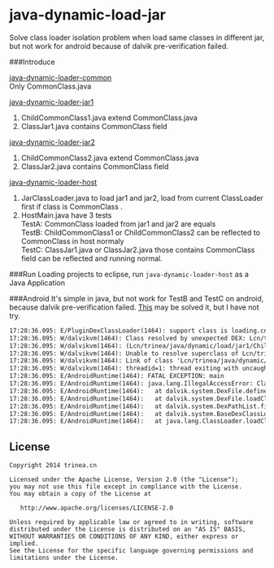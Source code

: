 java-dynamic-load-jar
=====================

Solve class loader isolation problem when load same classes in different jar, but not work for android because of dalvik pre-verification failed.

###Introduce

[java-dynamic-loader-common](https://github.com/Trinea/java-dynamic-load-jar/tree/master/java-dynamic-loader-common)  
Only CommonClass.java  
  
[java-dynamic-loader-jar1](https://github.com/Trinea/java-dynamic-load-jar/tree/master/java-dynamic-loader-jar1)  
1. ChildCommonClass1.java extend CommonClass.java  
2. ClassJar1.java contains CommonClass field
  
[java-dynamic-loader-jar2](https://github.com/Trinea/java-dynamic-load-jar/tree/master/java-dynamic-loader-jar2)  
1. ChildCommonClass2.java extend CommonClass.java  
2. ClassJar2.java contains CommonClass field
  
[java-dynamic-loader-host](https://github.com/Trinea/java-dynamic-load-jar/tree/master/java-dynamic-loader-host)  
1. JarClassLoader.java to load jar1 and jar2, load from current ClassLoader first if class is CommonClass .  
2. HostMain.java have 3 tests  
TestA: CommonClass loaded from jar1 and jar2 are equals  
TestB: ChildCommonClass1 or ChildCommonClass2 can be reflected to CommonClass in host normaly  
TestC: ClassJar1.java or ClassJar2.java those contains CommonClass field can be reflected and running normal.

###Run
Loading projects to eclipse, run `java-dynamic-loader-host` as a Java Application

###Android
It's simple in java, but not work for TestB and TestC on android, because dalvik pre-verification failed. [This](http://stackoverflow.com/questions/15761081/custom-class-loading-fails-with-java-lang-illegalaccesserror-class-ref-in-pre-v) may be solved it, but I have not try.  
```xml
17:28:36.095: E/PluginDexClassLoader(1464): support class is loading.cn.trinea.java.dynamic.load.common.CommonClass, current loader:1110431216, commmon lib loader:1108712248, clazz:1110549272
17:28:36.095: W/dalvikvm(1464): Class resolved by unexpected DEX: Lcn/trinea/java/dynamic/load/jar1/ChildCommonClass1;(0x422fd5f0):0x6838f000 ref [Lcn/trinea/java/dynamic/load/common/CommonClass;] Lcn/trinea/java/dynamic/load/common/CommonClass;(0x42159b38):0x65ae6000
17:28:36.095: W/dalvikvm(1464): (Lcn/trinea/java/dynamic/load/jar1/ChildCommonClass1; had used a different Lcn/trinea/java/dynamic/load/common/CommonClass; during pre-verification)
17:28:36.095: W/dalvikvm(1464): Unable to resolve superclass of Lcn/trinea/java/dynamic/load/jar1/ChildCommonClass1; (993)
17:28:36.095: W/dalvikvm(1464): Link of class 'Lcn/trinea/java/dynamic/load/jar1/ChildCommonClass1;' failed
17:28:36.095: W/dalvikvm(1464): threadid=1: thread exiting with uncaught exception (group=0x416fb498)
17:28:36.095: E/AndroidRuntime(1464): FATAL EXCEPTION: main
17:28:36.095: E/AndroidRuntime(1464): java.lang.IllegalAccessError: Class ref in pre-verified class resolved to unexpected implementation
17:28:36.095: E/AndroidRuntime(1464): 	at dalvik.system.DexFile.defineClass(Native Method)
17:28:36.095: E/AndroidRuntime(1464): 	at dalvik.system.DexFile.loadClassBinaryName(DexFile.java:211)
17:28:36.095: E/AndroidRuntime(1464): 	at dalvik.system.DexPathList.findClass(DexPathList.java:315)
17:28:36.095: E/AndroidRuntime(1464): 	at dalvik.system.BaseDexClassLoader.findClass(BaseDexClassLoader.java:58)
17:28:36.095: E/AndroidRuntime(1464): 	at java.lang.ClassLoader.loadClass(ClassLoader.java:501)
```


## License

    Copyright 2014 trinea.cn

    Licensed under the Apache License, Version 2.0 (the "License");
    you may not use this file except in compliance with the License.
    You may obtain a copy of the License at

       http://www.apache.org/licenses/LICENSE-2.0

    Unless required by applicable law or agreed to in writing, software
    distributed under the License is distributed on an "AS IS" BASIS,
    WITHOUT WARRANTIES OR CONDITIONS OF ANY KIND, either express or implied.
    See the License for the specific language governing permissions and
    limitations under the License.
